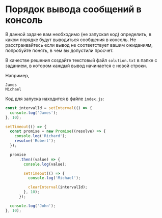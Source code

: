# Порядок вывода сообщений в консоль

В данной задаче вам необходимо (не запуская код) определить, в каком порядке будут выводиться 
сообщения в консоль. Не расстраивайтесь если вывод не соответствует вашим ожиданиям, попробуйте 
понять, в чем вы допустили просчет.

В качестве решения создайте текстовый файл `solution.txt` в папке с заданием, в котором каждый вывод
начинается с новой строки. 

Например,
```text
James
Michael
```

Код для запуска находится в файле `index.js`:
```js
const intervalId = setInterval(() => {
  console.log('James');
}, 10);

setTimeout(() => {
  const promise = new Promise((resolve) => {
    console.log('Richard');
    resolve('Robert');
  });

  promise
      .then((value) => {
        console.log(value);

        setTimeout(() => {
          console.log('Michael');

          clearInterval(intervalId);
        }, 10);
      });

  console.log('John');
}, 10);
```
